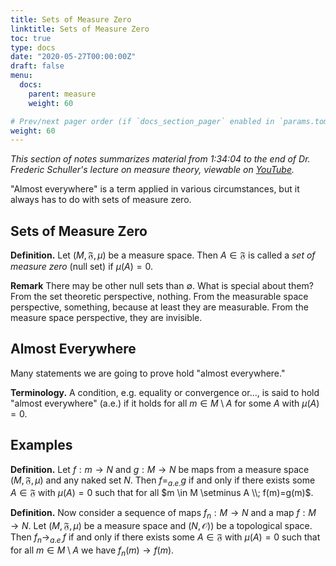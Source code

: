 ```yaml
---
title: Sets of Measure Zero
linktitle: Sets of Measure Zero
toc: true
type: docs
date: "2020-05-27T00:00:00Z"
draft: false
menu:
  docs:
    parent: measure
    weight: 60

# Prev/next pager order (if `docs_section_pager` enabled in `params.toml`)
weight: 60
---
```

*This section of notes summarizes material from 1:34:04 to the end of Dr. Frederic Schuller's lecture on measure theory, viewable on [YouTube](https://youtu.be/6ad9V8gvyBQ?t=5644).*

"Almost everywhere" is a term applied in various circumstances, but it always has to do with sets of measure zero.

## Sets of Measure Zero
**Definition.** Let $(M, \mathfrak{F}, \mu)$ be a measure space.  Then $A \in \mathfrak{F}$ is called a *set of measure zero* (null set) if $\mu(A)=0$.  

**Remark** There may be other null sets than $\emptyset$.  What is special about them?  From the set theoretic perspective, nothing.  From the measurable space perspective, something, because at least they are measurable.  From the measure space perspective, they are invisible.

## Almost Everywhere
Many statements we are going to prove hold "almost everywhere."  

**Terminology.**  A condition, e.g. equality or convergence or..., is said to hold "almost everywhere" (a.e.) if it holds for all $m \in M \setminus A$ for some $A$ with $\mu(A)=0$.  

## Examples
**Definition.** Let $f: m \to N$ and $g: M \to N$ be maps from a measure space $(M, \mathfrak{F}, \mu)$ and any naked set $N$.  Then $f =_{a.e.} g$ if and only if there exists some $A \in \mathfrak{F}$ with $\mu(A)=0$ such that for all $m \in M \setminus A \\; f(m)=g(m)$.

**Definition.** Now consider a sequence of maps $f_n : M \to N$ and a map $f: M \to N$.  Let $(M, \mathfrak{F}, \mu)$ be a measure space and $(N, \mathscr{O)})$ be a topological space.  Then $f_n \to_{a.e.} f$ if and only if there exists some $A \in \mathfrak{F}$ with $\mu(A)=0$ such that for all $m \in M \setminus A$ we have $f_n(m) \to f(m)$.


